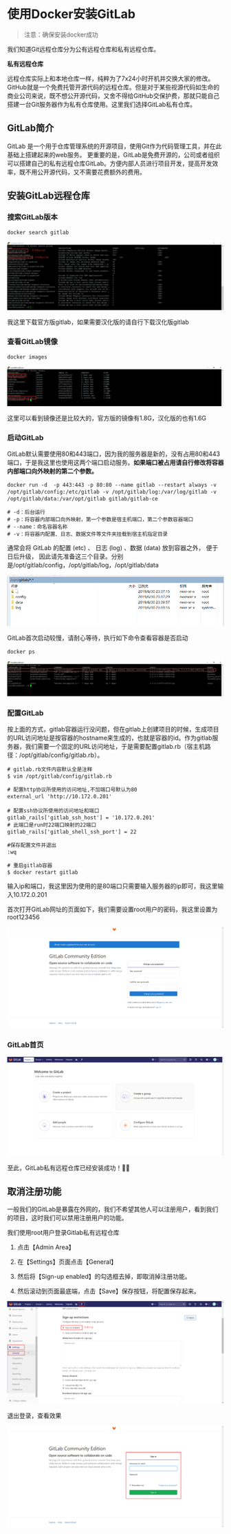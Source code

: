 # 使用Docker安装GitLab

> 注意：确保安装docker成功

我们知道Git远程仓库分为公有远程仓库和私有远程仓库。

**私有远程仓库**

远程仓库实际上和本地仓库一样，纯粹为了7x24小时开机并交换大家的修改。GitHub就是一个免费托管开源代码的远程仓库。但是对于某些视源代码如生命的商业公司来说，既不想公开源代码，又舍不得给GitHub交保护费，那就只能自己搭建一台Git服务器作为私有仓库使用。这里我们选择GitLab私有仓库。


## GitLab简介

GitLab 是一个用于仓库管理系统的开源项目，使用Git作为代码管理工具，并在此基础上搭建起来的web服务。
更重要的是，GitLab是免费开源的，公司或者组织可以搭建自己的私有远程仓库GitLab。方便内部人员进行项目开发，提高开发效率，既不用公开源代码，又不需要花费额外的费用。




## 安装GitLab远程仓库

### 搜索GitLab版本

```shell
docker search gitlab
```

![搜索GitLab版本](https://raw.githubusercontent.com/JourWon/image/master/使用Docker安装GitLab/搜索GitLab版本.png)

我这里下载官方版gitlab，如果需要汉化版的请自行下载汉化版gitlab

### 查看GitLab镜像

```shell
docker images
```

![GitLab镜像](https://raw.githubusercontent.com/JourWon/image/master/使用Docker安装GitLab/GitLab镜像.png)

这里可以看到镜像还是比较大的，官方版的镜像有1.8G，汉化版的也有1.6G



### 启动GitLab

GitLab默认需要使用80和443端口，因为我的服务器是新的，没有占用80和443端口，于是我这里也使用这两个端口启动服务。**如果端口被占用请自行修改将容器内部端口向外映射的第二个参数。**

```shell
docker run -d  -p 443:443 -p 80:80 --name gitlab --restart always -v /opt/gitlab/config:/etc/gitlab -v /opt/gitlab/log:/var/log/gitlab -v /opt/gitlab/data:/var/opt/gitlab gitlab/gitlab-ce
```

```shell
# -d：后台运行
# -p：将容器内部端口向外映射，第一个参数是宿主机端口，第二个参数容器端口
# --name：命名容器名称
# -v：将容器内配置、日志、数据文件等文件夹挂载到宿主机指定目录
```

通常会将 GitLab 的配置 (etc) 、 日志 (log) 、数据 (data) 放到容器之外， 便于日后升级， 因此请先准备这三个目录。分别是/opt/gitlab/config，/opt/gitlab/log，/opt/gitlab/data

![GitLab宿主机目录](https://raw.githubusercontent.com/JourWon/image/master/使用Docker安装GitLab/GitLab宿主机目录.png)



GitLab首次启动较慢，请耐心等待，执行如下命令查看容器是否启动

```shell
docker ps
```

![GitLab容器](https://raw.githubusercontent.com/JourWon/image/master/使用Docker安装GitLab/GitLab容器.png)



### 配置GitLab

按上面的方式，gitlab容器运行没问题，但在gitlab上创建项目的时候，生成项目的URL访问地址是按容器的hostname来生成的，也就是容器的id。作为gitlab服务器，我们需要一个固定的URL访问地址，于是需要配置gitlab.rb（宿主机路径：/opt/gitlab/config/gitlab.rb）。

```shell
# gitlab.rb文件内容默认全是注释
$ vim /opt/gitlab/config/gitlab.rb
```

```shell
# 配置http协议所使用的访问地址,不加端口号默认为80
external_url 'http://10.172.0.201'

# 配置ssh协议所使用的访问地址和端口
gitlab_rails['gitlab_ssh_host'] = '10.172.0.201'
# 此端口是run时22端口映射的22端口
gitlab_rails['gitlab_shell_ssh_port'] = 22
```

```shell
#保存配置文件并退出
:wq
```

```shell
# 重启gitlab容器
$ docker restart gitlab
```



输入ip和端口，我这里因为使用的是80端口只需要输入服务器的ip即可，我这里输入10.172.0.201

首次打开GitLab网址的页面如下，我们需要设置root用户的密码，我这里设置为root123456

![首次打开GitLab网址](https://raw.githubusercontent.com/JourWon/image/master/使用Docker安装GitLab/首次打开GitLab网址.png)

### GitLab首页

![GitLab首页](https://raw.githubusercontent.com/JourWon/image/master/使用Docker安装GitLab/GitLab首页.png)

至此，GitLab私有远程仓库已经安装成功！👏👏



## 取消注册功能

一般我们的GitLab是暴露在外网的，我们不希望其他人可以注册用户，看到我们的项目，这时我们可以禁用注册用户的功能。

我们使用root用户登录Gitlab私有远程仓库

1. 点击【Admin Area】

2. 在【Settings】页面点击【General】 

3. 然后将【Sign-up enabled】的勾选框去掉，即取消掉注册功能。

4. 然后滚动到页面最底端，点击【Save】保存按钮，将配置保存起来。

![取消注册功能](https://raw.githubusercontent.com/JourWon/image/master/使用Docker安装GitLab/取消注册功能.png)



退出登录，查看效果

![取消注册功能后的登录页面](https://raw.githubusercontent.com/JourWon/image/master/使用Docker安装GitLab/取消注册功能后的登录页面.png)